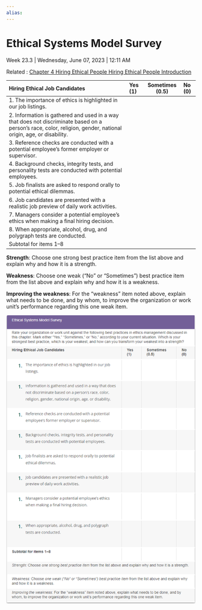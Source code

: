 ```yaml
---
alias:
---
```


# Ethical Systems Model Survey

Week 23.3 | Wednesday, June 07, 2023 | 12:11 AM

Related : [Chapter 4 Hiring Ethical People Hiring Ethical People Introduction](../Readwise/Chapter%204%20Hiring%20Ethical%20People%20Hiring%20Ethical%20People%20Introduction.md)

| **Hiring Ethical Job Candidates**                                                                                                                               | **Yes (1)** | **Sometimes (0.5)** | **No (0)** |
| :-------------------------------------------------------------------------------------------------------------------------------------------------------------- | :---------- | ------------------- | :--------- |
| 1. The importance of ethics is highlighted in our job listings.                                                                                                 |             |                     |            |
| 2. Information is gathered and used in a way that does not discriminate based on a person’s race, color, religion, gender, national origin, age, or disability. |             |                     |            |
| 3. Reference checks are conducted with a potential employee’s former employer or supervisor.                                                                    |             |                     |            |
| 4. Background checks, integrity tests, and personality tests are conducted with potential employees.                                                            |             |                     |            |
| 5. Job finalists are asked to respond orally to potential ethical dilemmas.                                                                                     |             |                     |            |
| 6. Job candidates are presented with a realistic job preview of daily work activities.                                                                          |             |                     |            |
| 7. Managers consider a potential employee’s ethics when making a final hiring decision.                                                                         |             |                     |            |
| 8. When appropriate, alcohol, drug, and polygraph tests are conducted.                                                                                          |             |                     |            |
| Subtotal for items 1–8                                                                                                                                          |             |                     |            |

**Strength**: Choose one strong best practice item from the list above and explain why and how it is a strength.

**Weakness**: Choose one weak (“No” or “Sometimes”) best practice item from the list above and explain why and how it is a weakness.

**Improving the weakness**: For the “weakness” item noted above, explain what needs to be done, and by whom, to improve the organization or work unit’s performance regarding this one weak item.

![Ethical Systems Model Survey](../_attachments/Pasted%20image%2020230607001240.png)
